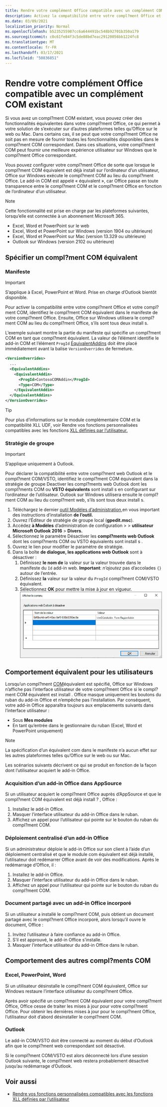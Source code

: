 ```yaml
---
title: Rendre votre complément Office compatible avec un complément COM existant
description: Activez la compatibilité entre votre compl?ment Office et un compl?ment COM équivalent.
ms.date: 03/09/2021
localization_priority: Normal
ms.openlocfilehash: b5235255987cc6a644491bc548b92701b350a179
ms.sourcegitcommit: c0c61fe84f3c5de88bd7eac29120056bb1224fc8
ms.translationtype: MT
ms.contentlocale: fr-FR
ms.lasthandoff: 03/17/2021
ms.locfileid: "50836851"
---
```

# <a name="make-your-office-add-in-compatible-with-an-existing-com-add-in"></a>Rendre votre complément Office compatible avec un complément COM existant

Si vous avez un compl?ment COM existant, vous pouvez créer des fonctionnalités équivalentes dans votre compl?ment Office, ce qui permet à votre solution de s’exécuter sur d’autres plateformes telles qu’Office sur le web ou Mac. Dans certains cas, il se peut que votre compl?ment Office ne soit pas en mesure de fournir toutes les fonctionnalités disponibles dans le compl?ment COM correspondant. Dans ces situations, votre compl?ment COM peut fournir une meilleure expérience utilisateur sur Windows que le compl?ment Office correspondant.

Vous pouvez configurer votre compl?ment Office de sorte que lorsque le compl?ment COM équivalent est déjà install sur l’ordinateur d’un utilisateur, Office sur Windows exécute le compl?ment COM au lieu du compl?ment Office. Le add-in COM est appelé « équivalent », car Office passe en toute transparence entre le compl?ment COM et le compl?ment Office en fonction de l’ordinateur d’un utilisateur.

> [!NOTE]
> Cette fonctionnalité est prise en charge par les plateformes suivantes, lorsqu’elle est connectée à un abonnement Microsoft 365.
>
> - Excel, Word et PowerPoint sur le web
> - Excel, Word et PowerPoint sur Windows (version 1904 ou ultérieure)
> - Excel, Word et PowerPoint sur Mac (version 13.329 ou ultérieure)
> - Outlook sur Windows (version 2102 ou ultérieure)

## <a name="specify-an-equivalent-com-add-in"></a>Spécifier un compl?ment COM équivalent

### <a name="manifest"></a>Manifeste

> [!IMPORTANT]
> S’applique à Excel, PowerPoint et Word. Prise en charge d’Outlook bientôt disponible.

Pour activer la compatibilité entre votre compl?ment Office et votre compl?ment COM, identifiez le compl?ment COM équivalent dans le manifeste de votre compl?ment Office. [](add-in-manifests.md) Ensuite, Office sur Windows utilisera le compl?ment COM au lieu du compl?ment Office, s’ils sont tous deux install s.

L’exemple suivant montre la partie du manifeste qui spécifie un compl?ment COM en tant que compl?ment équivalent. La valeur de l’élément identifie le add-in COM et l’élément `ProgId` [EquivalentAddins](../reference/manifest/equivalentaddins.md) doit être placé immédiatement avant la balise `VersionOverrides` de fermeture.

```xml
<VersionOverrides>
  ...
  <EquivalentAddins>
    <EquivalentAddin>
      <ProgId>ContosoCOMAddin</ProgId>
      <Type>COM</Type>
    </EquivalentAddin>
  </EquivalentAddins>
</VersionOverrides>
```

> [!TIP]
> Pour plus d’informations sur le module complémentaire COM et la compatibilité XLL UDF, voir Rendre vos fonctions personnalisées compatibles avec les fonctions [XLL définies par l’utilisateur.](../excel/make-custom-functions-compatible-with-xll-udf.md)

### <a name="group-policy"></a>Stratégie de groupe

> [!IMPORTANT]
> S’applique uniquement à Outlook.

Pour déclarer la compatibilité entre votre compl?ment web Outlook et le compl?ment COM/VSTO, identifiez le compl?ment COM équivalent dans la stratégie de groupe Deactiver les compl?ments web Outlook dont les compl?ments COM ou **VSTO équivalents** sont install s en configurant sur l’ordinateur de l’utilisateur. Outlook sur Windows utilisera ensuite le compl?ment COM au lieu du compl?ment web, s’ils sont tous deux install s.

1. Téléchargez le dernier [outil Modèles d’administration,](https://www.microsoft.com/download/details.aspx?id=49030)en vous important des instructions d’installation **de l’outil.**
1. Ouvrez l’Éditeur de stratégie de groupe local (**gpedit.msc**).
1. Accédez **à Modèles** d’administration de configuration  >     >  **utilisateur Microsoft Outlook 2016**  >  **Divers.**
1. Sélectionnez le paramètre Désactiver les **compl?ments web Outlook** dont les compl?ments COM ou VSTO équivalents sont install s .
1. Ouvrez le lien pour modifier le paramètre de stratégie.
1. Dans la boîte **de dialogue, les applications web Outlook** sont à désactiver :
    1. Définissez **le nom de** la valeur sur la valeur trouvée dans le manifeste du `Id` add-in web. **Important**: *n’ajoutez* pas d’accolades `{}` autour de l’entrée.
    1. Définissez **la** valeur sur la valeur du `ProgId` compl?ment COM/VSTO équivalent.
    1. Sélectionnez **OK** pour mettre la mise à jour en vigueur.
    ![Capture d’écran montrant la boîte de dialogue « Les applications web Outlook à désactiver »](../images/outlook-deactivate-gpo-dialog.png)

## <a name="equivalent-behavior-for-users"></a>Comportement équivalent pour les utilisateurs

Lorsqu’un compl?ment [COM](#specify-an-equivalent-com-add-in)équivalent est spécifié, Office sur Windows n’affiche pas l’interface utilisateur de votre compl?ment Office si le compl?ment COM équivalent est install . Office masque uniquement les boutons du ruban du add-in Office et n’empêche pas l’installation. Par conséquent, votre add-in Office apparaîtra toujours aux emplacements suivants dans l’interface utilisateur :

- Sous **Mes modules**
- En tant qu’entrée dans le gestionnaire du ruban (Excel, Word et PowerPoint uniquement)

> [!NOTE]
> La spécification d’un équivalent com dans le manifeste n’a aucun effet sur les autres plateformes telles qu’Office sur le web ou sur Mac.

Les scénarios suivants décrivent ce qui se produit en fonction de la façon dont l’utilisateur acquiert le add-in Office.

### <a name="appsource-acquisition-of-an-office-add-in"></a>Acquisition d’un add-in Office dans AppSource

Si un utilisateur acquiert le compl?ment Office auprès d’AppSource et que le compl?ment COM équivalent est déjà install ? , Office :

1. Installez le add-in Office.
2. Masquer l’interface utilisateur du add-in Office dans le ruban.
3. Affichez un appel pour l’utilisateur qui pointe sur le bouton du ruban du compl?ment COM.

### <a name="centralized-deployment-of-office-add-in"></a>Déploiement centralisé d’un add-in Office

Si un administrateur déploie le add-in Office sur son client à l’aide d’un déploiement centralisé et que le module com équivalent est déjà installé, l’utilisateur doit redémarrer Office avant de voir des modifications. Après le redémarrage d’Office, il :

1. Installez le add-in Office.
2. Masquer l’interface utilisateur du add-in Office dans le ruban.
3. Affichez un appel pour l’utilisateur qui pointe sur le bouton du ruban du compl?ment COM.

### <a name="document-shared-with-embedded-office-add-in"></a>Document partagé avec un add-in Office incorporé

Si un utilisateur a installé le compl?ment COM, puis obtient un document partagé avec le compl?ment Office incorporé, alors lorsqu’il ouvre le document, Office :

1. Invitez l’utilisateur à faire confiance au add-in Office.
2. S’il est approuvé, le add-in Office s’installe.
3. Masquer l’interface utilisateur du add-in Office dans le ruban.

## <a name="other-com-add-in-behavior"></a>Comportement des autres compl?ments COM

### <a name="excel-powerpoint-word"></a>Excel, PowerPoint, Word

Si un utilisateur désinstalle le compl?ment COM équivalent, Office sur Windows restaure l’interface utilisateur du compl?ment Office.

Après avoir spécifié un compl?ment COM équivalent pour votre compl?ment Office, Office cesse de traiter les mises à jour pour votre compl?ment Office. Pour obtenir les dernières mises à jour pour le compl?ment Office, l’utilisateur doit d’abord désinstaller le compl?ment COM.

### <a name="outlook"></a>Outlook

Le add-in COM/VSTO doit être connecté au moment du début d’Outlook afin que le compl?ment web correspondant soit désactivé.

Si le compl?ment COM/VSTO est alors déconnecté lors d’une session Outlook suivante, le compl?ment web restera probablement désactivé jusqu’au redémarrage d’Outlook.

## <a name="see-also"></a>Voir aussi

- [Rendre vos fonctions personnalisées compatibles avec les fonctions XLL définies par l’utilisateur](../excel/make-custom-functions-compatible-with-xll-udf.md)
